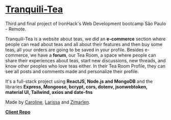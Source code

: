 # [Tranquili-Tea](https://tranquili-tea.netlify.app/)

Third and final project of IronHack's Web Development bootcamp São Paulo - Remote.

Tranquili-Tea is a website about teas, we did an **e-commerce** section where people can read about teas and all about their features and then buy some teas, all your orders are going to be saved in your profile. Besides e-commerce, we have a **forum**, our Tea Room, a space where people can share their experiences about teas, start new discussions, new threads, and know other peoples who love teas either. In their Tea Room Profile, they can see all posts and comments made and personalize their profile.

It's a full-stack project using **ReactJS, Node.js and MongoDB** and the libraries **Express, Mongoose, bcrypt, cors, dotenv, jsonwebtoken, material UI, Tailwind, axios and date-fns**

Made by [Caroline](https://github.com/carolineabreu), [Larissa](https://github.com/larissambn) and [Zimarlen](https://github.com/ZihSilva).

[**Client Repo**](https://github.com/carolineabreu/Tranquili-Tea-client)

